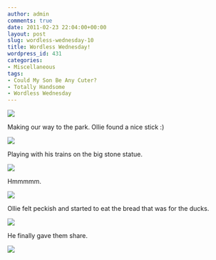 ```yaml
---
author: admin
comments: true
date: 2011-02-23 22:04:00+00:00
layout: post
slug: wordless-wednesday-10
title: Wordless Wednesday!
wordpress_id: 431
categories:
- Miscellaneous
tags:
- Could My Son Be Any Cuter?
- Totally Handsome
- Wordless Wednesday
---
```


[![](http://4.bp.blogspot.com/-bG0noJBi5Xw/TWWDTp_Hj_I/AAAAAAAAJOw/GEhLMCvVEhE/s320/DSC01932.JPG)](http://4.bp.blogspot.com/-bG0noJBi5Xw/TWWDTp_Hj_I/AAAAAAAAJOw/GEhLMCvVEhE/s1600/DSC01932.JPG)

Making our way to the park.  Ollie found a nice stick :)
  


[![](http://2.bp.blogspot.com/-MeHgaAZ4zdg/TWWDd8iqx3I/AAAAAAAAJO0/hw19-ZQtrQk/s320/DSC01938.JPG)](http://2.bp.blogspot.com/-MeHgaAZ4zdg/TWWDd8iqx3I/AAAAAAAAJO0/hw19-ZQtrQk/s1600/DSC01938.JPG)

Playing with his trains on the big stone statue.
  


[![](http://4.bp.blogspot.com/-CGHFPIl1uNg/TWWDgMBhZoI/AAAAAAAAJO4/6Qe4rNkHo7w/s320/DSC01942.JPG)](http://4.bp.blogspot.com/-CGHFPIl1uNg/TWWDgMBhZoI/AAAAAAAAJO4/6Qe4rNkHo7w/s1600/DSC01942.JPG)

Hmmmmm.
  


[![](http://4.bp.blogspot.com/-oUT-YjGOXxY/TWWDijw5FMI/AAAAAAAAJO8/oQxdmWGj3jA/s320/DSC01945.JPG)](http://4.bp.blogspot.com/-oUT-YjGOXxY/TWWDijw5FMI/AAAAAAAAJO8/oQxdmWGj3jA/s1600/DSC01945.JPG)

Ollie felt peckish and started to eat the bread that was for the ducks.
  


[![](http://4.bp.blogspot.com/-X96RRdPuB9U/TWWDk_7Mc8I/AAAAAAAAJPA/RbFubifrPi8/s320/DSC01947.JPG)](http://4.bp.blogspot.com/-X96RRdPuB9U/TWWDk_7Mc8I/AAAAAAAAJPA/RbFubifrPi8/s1600/DSC01947.JPG)

He finally gave them share.

![](https://blogger.googleusercontent.com/tracker/251139911615938991-5067607929974704186?l=www.outmumbered.com)
